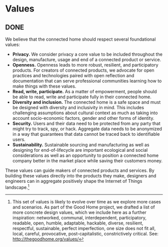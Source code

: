 # Values

## DONE


We believe that the connected home should respect several foundational values: 

* **Privacy.** We consider privacy a core value to be included throughout the design, manufacture, usage and end of a connected product or service.
* **Openness.** Openness leads to more robust, resilient, and participatory products. For creators of connected products, we advocate for open practices and technologies paired with open reflection and documentation that can serve professional communities learning how to make things with these values.
* **Read, write, participate.** As a matter of empowerment, people should be able to read, write and participate fully in their connected home.
* **Diversity and inclusion.** The connected home is a safe space and must be designed with diversity and inclusivity in mind. This includes challenging assumptions about cultural context as much as taking into account socio-economic factors, gender and other forms of identity.
* **Security.** Users and their data need to be protected from any party that might try to track, spy, or hack. Aggregate data needs to be anonymized in a way that guarantees that data cannot be traced back to identifiable users.
* **Sustainability.** Sustainable sourcing and manufacturing as well as designing for end-of-lifecycle are important ecological and social considerations as well as an opportunity to position a connected home company better in the market place while saving their customers money.

These values can guide makers of connected products and services. By building these values directly into the products they make, designers and engineers can in aggregate positively shape the Internet of Things landscape.[^1]



[^1]: This set of values is likely to evolve over time as we explore more cases and scenarios. As part of the Good Home project, we drafted a list of more concrete design values, which we include here as a further inspiration: networked, communal, interdependent, participatory, readable, open, humble, adaptable, hackable, diverse, resilient, respectful, sustainable, perfect imperfection, one size does not fit all, local, careful, provocative, post-capitalistic, constrictively critical. See: http://thegoodhome.org/values/

